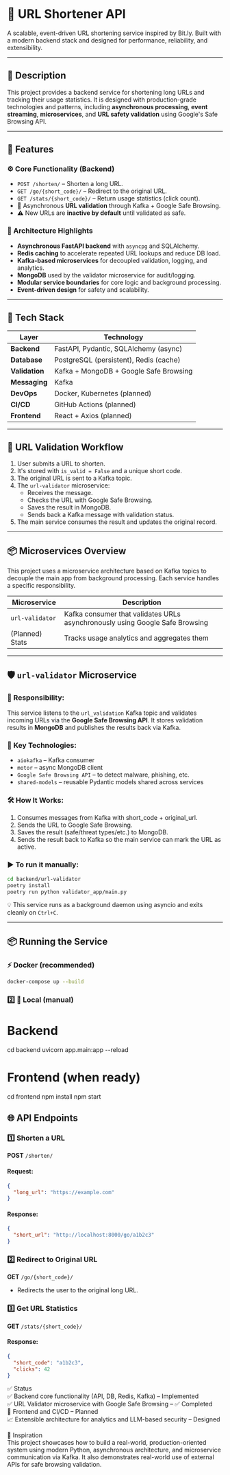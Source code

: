 # 🔗 URL Shortener API

A scalable, event-driven URL shortening service inspired by Bit.ly. Built with a modern backend stack and designed for performance, reliability, and extensibility.

---

## 📌 Description

This project provides a backend service for shortening long URLs and tracking their usage statistics. It is designed with production-grade technologies and patterns, including **asynchronous processing**, **event streaming**, **microservices**, and **URL safety validation** using Google's Safe Browsing API.

---

## 🚀 Features

### ⚙️ Core Functionality (Backend)
- `POST /shorten/` – Shorten a long URL.
- `GET /go/{short_code}/` – Redirect to the original URL.
- `GET /stats/{short_code}/` – Return usage statistics (click count).
- 🔐 Asynchronous **URL validation** through Kafka + Google Safe Browsing.
- ⚠️ New URLs are **inactive by default** until validated as safe.

### 🧠 Architecture Highlights
- **Asynchronous FastAPI backend** with `asyncpg` and SQLAlchemy.
- **Redis caching** to accelerate repeated URL lookups and reduce DB load.
- **Kafka-based microservices** for decoupled validation, logging, and analytics.
- **MongoDB** used by the validator microservice for audit/logging.
- **Modular service boundaries** for core logic and background processing.
- **Event-driven design** for safety and scalability.

---

## 🧱 Tech Stack

| Layer           | Technology                             |
|-----------------|----------------------------------------|
| **Backend**     | FastAPI, Pydantic, SQLAlchemy (async)  |
| **Database**    | PostgreSQL (persistent), Redis (cache) |
| **Validation**  | Kafka + MongoDB + Google Safe Browsing |
| **Messaging**   | Kafka                                  |
| **DevOps**      | Docker, Kubernetes (planned)           |
| **CI/CD**       | GitHub Actions (planned)               |
| **Frontend**    | React + Axios (planned)                |

---

## 🧪 URL Validation Workflow

1. User submits a URL to shorten.
2. It's stored with `is_valid = False` and a unique short code.
3. The original URL is sent to a Kafka topic.
4. The `url-validator` microservice:
   - Receives the message.
   - Checks the URL with Google Safe Browsing.
   - Saves the result in MongoDB.
   - Sends back a Kafka message with validation status.
5. The main service consumes the result and updates the original record.

---

## 📦 Microservices Overview

This project uses a microservice architecture based on Kafka topics to decouple the main app from background processing. Each service handles a specific responsibility.

| Microservice     | Description                                                                 |
|------------------|-----------------------------------------------------------------------------|
| `url-validator`  | Kafka consumer that validates URLs asynchronously using Google Safe Browsing |
| (Planned) Stats  | Tracks usage analytics and aggregates them                                 |

---

## 🛡️ `url-validator` Microservice

### 🧠 Responsibility:
This service listens to the `url_validation` Kafka topic and validates incoming URLs via the **Google Safe Browsing API**. It stores validation results in **MongoDB** and publishes the results back via Kafka.

### 📁 Key Technologies:
- `aiokafka` – Kafka consumer
- `motor` – async MongoDB client
- `Google Safe Browsing API` – to detect malware, phishing, etc.
- `shared-models` – reusable Pydantic models shared across services

### 🛠️ How It Works:
1. Consumes messages from Kafka with short_code + original_url.
2. Sends the URL to Google Safe Browsing.
3. Saves the result (safe/threat types/etc.) to MongoDB.
4. Sends the result back to Kafka so the main service can mark the URL as active.

### ▶️ To run it manually:
```bash
cd backend/url-validator
poetry install
poetry run python validator_app/main.py
```

💡 This service runs as a background daemon using asyncio and exits cleanly on `Ctrl+C`.

---

## 📦 Running the Service

### ⚡ Docker (recommended)
```bash
docker-compose up --build
```

### 2️⃣ **🧪 Local (manual)**
# Backend
cd backend
uvicorn app.main:app --reload

# Frontend (when ready)
cd frontend
npm install
npm start

## 🌐 API Endpoints
### 1️⃣ Shorten a URL
**POST** `/shorten/`
#### Request:
```json
{
  "long_url": "https://example.com"
}
```
#### Response:
```json
{
  "short_url": "http://localhost:8000/go/a1b2c3"
}
```

### 2️⃣ Redirect to Original URL
**GET** `/go/{short_code}/`
- Redirects the user to the original long URL.

### 3️⃣ Get URL Statistics
**GET** `/stats/{short_code}/`
#### Response:
```json
{
  "short_code": "a1b2c3",
  "clicks": 42
}
```
✅ Status  
✅ Backend core functionality (API, DB, Redis, Kafka) – Implemented  
✅ URL Validator microservice with Google Safe Browsing – ✅ Completed  
🔄 Frontend and CI/CD – Planned  
📈 Extensible architecture for analytics and LLM-based security – Designed

🧠 Inspiration  
This project showcases how to build a real-world, production-oriented system using modern Python, asynchronous architecture, and microservice communication via Kafka. It also demonstrates real-world use of external APIs for safe browsing validation.

